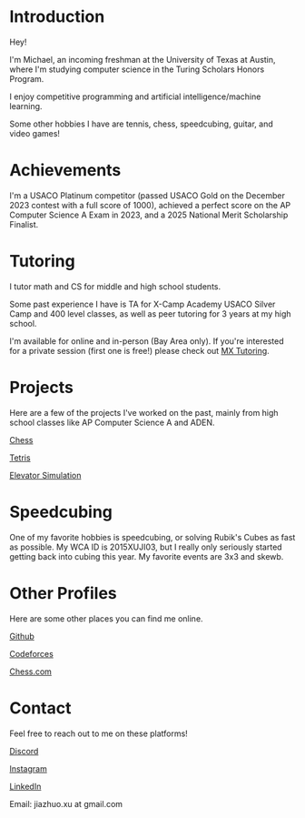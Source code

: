 # Introduction
Hey!

I'm Michael, an incoming freshman at the University of Texas at Austin, where I'm studying computer science in the Turing Scholars Honors Program.

I enjoy competitive programming and artificial intelligence/machine learning.

Some other hobbies I have are tennis, chess, speedcubing, guitar, and video games!

# Achievements

I'm a USACO Platinum competitor (passed USACO Gold on the December 2023 contest with a full score of 1000), achieved a perfect score on the AP Computer Science A Exam in 2023, and a 2025 National Merit Scholarship Finalist.

# Tutoring
I tutor math and CS for middle and high school students.

Some past experience I have is TA for X-Camp Academy USACO Silver Camp and 400 level classes, as well as peer tutoring for 3 years at my high school.

I'm available for online and in-person (Bay Area only). If you're interested for a private session (first one is free!) please check out [MX Tutoring](https://sites.google.com/view/mxtutoring).

# Projects
Here are a few of the projects I've worked on the past, mainly from high school classes like AP Computer Science A and ADEN.

[Chess](https://github.com/michyjz/chess)

[Tetris](https://github.com/michyjz/tetris)

[Elevator Simulation](https://github.com/michyjz/elevator-simulation)

# Speedcubing

One of my favorite hobbies is speedcubing, or solving Rubik's Cubes as fast as possible. My WCA ID is 2015XUJI03, but I really only seriously started getting back into cubing this year. My favorite events are 3x3 and skewb.

# Other Profiles
Here are some other places you can find me online.

[Github](https://github.com/michyjz) 

[Codeforces](https://codeforces.com/profile/MichyJZ)

[Chess.com](https://www.chess.com/member/michyjz)

# Contact
Feel free to reach out to me on these platforms!

[Discord](https://discordapp.com/users/545056316905750539)

[Instagram](https://www.instagram.com/michael.jxu/)

[LinkedIn](https://www.linkedin.com/in/michael-j-xu/)

Email: jiazhuo.xu at gmail.com
